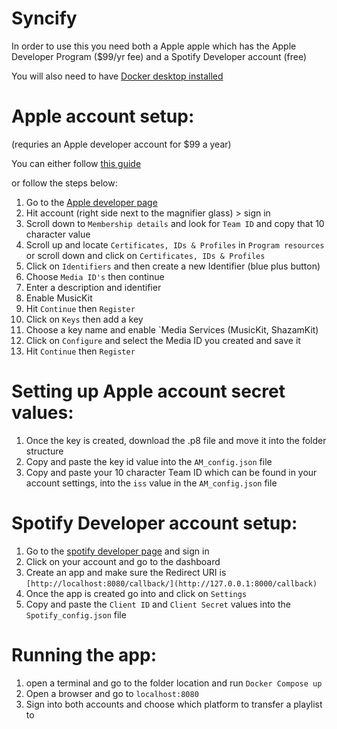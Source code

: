 # Syncify

In order to use this you need both a Apple apple which has the Apple Developer Program ($99/yr fee) and a Spotify Developer account (free) 

You will also need to have [Docker desktop installed](https://www.docker.com/products/docker-desktop/)




# Apple account setup:
(requries an Apple developer account for $99 a year)

You can either follow [this guide](https://developer.apple.com/help/account/configure-app-capabilities/create-a-media-identifier-and-private-key/#:~:text=Register%20a%20media%20identifier,requesting%20access%20to%20Apple%20Music.)

or follow the steps below:

1. Go to the [Apple developer page](https://developer.apple.com/) 
2. Hit account (right side next to the magnifier glass) > sign in
3. Scroll down to `Membership details` and look for `Team ID` and copy that 10 character value 
4. Scroll up and locate `Certificates, IDs & Profiles` in `Program resources` or scroll down and click on `Certificates, IDs & Profiles`
5. Click on `Identifiers` and then create a new Identifier (blue plus button)
6. Choose `Media ID's` then continue
7. Enter a description and identifier
8. Enable MusicKit
9. Hit `Continue` then `Register`
10. Click on `Keys` then add a key
11. Choose a key name and enable `Media Services (MusicKit, ShazamKit)
12. Click on `Configure` and select the Media ID you created and save it
13. Hit `Continue` then `Register`

# Setting up Apple account secret values:
1. Once the key is created, download the .p8 file and move it into the folder structure 
2. Copy and paste the key id value into the `AM_config.json` file
3. Copy and paste your 10 character Team ID which can be found in your account settings, into the `iss` value in the `AM_config.json` file 

 

# Spotify Developer account setup:

1. Go to the [spotify developer page](https://developer.spotify.com/) and sign in
2. Click on your account and go to the dashboard
3. Create an app and make sure the Redirect URI is `[http://localhost:8080/callback/](http://127.0.0.1:8000/callback)`
4. Once the app is created go into and click on `Settings`
5. Copy and paste the `Client ID` and `Client Secret` values into the `Spotify_config.json` file


# Running the app:

1. open a terminal and go to the folder location and run `Docker Compose up`
2. Open a browser and go to `localhost:8080`
3. Sign into both accounts and choose which platform to transfer a playlist to



